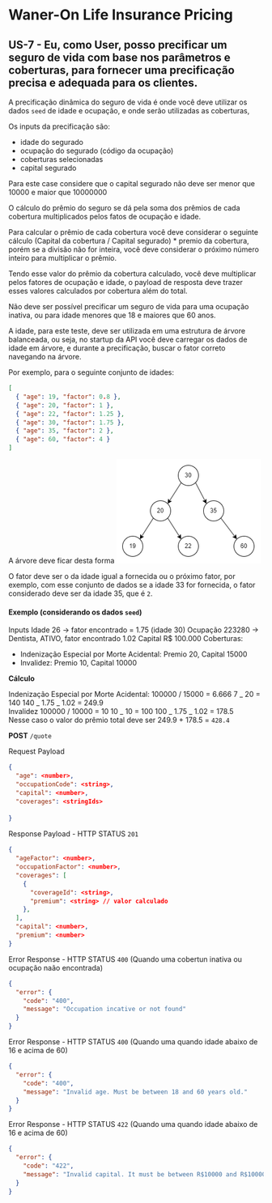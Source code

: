 # Waner-On Life Insurance Pricing

## US-7 - Eu, como User, posso precificar um seguro de vida com base nos parâmetros e coberturas, para fornecer uma precificação precisa e adequada para os clientes.

A precificação dinâmica do seguro de vida é onde você deve utilizar os dados `seed` de idade e ocupação, e onde serão utilizadas as coberturas,

Os inputs da precificação são:

- idade do segurado
- ocupação do segurado (código da ocupação)
- coberturas selecionadas
- capital segurado

Para este case considere que o capital segurado não deve ser menor que 10000 e maior que 10000000

O cálculo do prêmio do seguro se dá pela soma dos prêmios de cada cobertura multiplicados pelos fatos de ocupação e idade.

Para calcular o prêmio de cada cobertura você deve considerar o seguinte cálculo
(Capital da cobertura / Capital segurado) \* premio da cobertura, porém se a divisão não for inteira, você deve considerar o próximo número inteiro para multiplicar o prêmio.

Tendo esse valor do prêmio da cobertura calculado, você deve multiplicar pelos fatores de ocupação e idade, o payload de resposta deve trazer esses valores calculados por cobertura além do total.

Não deve ser possível precificar um seguro de vida para uma ocupação inativa, ou para idade menores que 18 e maiores que 60 anos.

A idade, para este teste, deve ser utilizada em uma estrutura de árvore balanceada, ou seja, no startup da API você deve carregar os dados de idade em árvore, e durante a precificação, buscar o fator correto navegando na árvore.

Por exemplo, para o seguinte conjunto de idades:

```json
[
  { "age": 19, "factor": 0.8 },
  { "age": 20, "factor": 1 },
  { "age": 22, "factor": 1.25 },
  { "age": 30, "factor": 1.75 },
  { "age": 35, "factor": 2 },
  { "age": 60, "factor": 4 }
]
```

A árvore deve ficar desta forma
![ages tree](./ages_sample.png)

O fator deve ser o da idade igual a fornecida ou o próximo fator, por exemplo, com esse conjunto de dados se a idade 33 for fornecida, o fator considerado deve ser da idade 35, que é `2`.

#### Exemplo (considerando os dados `seed`)

Inputs
Idade 26 -> fator encontrado = 1.75 (idade 30)
Ocupação 223280 -> Dentista, ATIVO, fator encontrado 1.02
Capital R$ 100.000
Coberturas:

- Indenização Especial por Morte Acidental: Premio 20, Capital 15000
- Invalidez: Premio 10, Capital 10000

**Cálculo**

Indenização Especial por Morte Acidental:
100000 / 15000 = 6.666
7 _ 20 = 140
140 _ 1.75 _ 1.02 = 249.9
<br />
Invalidez
100000 / 10000 = 10
10 _ 10 = 100
100 _ 1.75 _ 1.02 = 178.5
<br />
Nesse caso o valor do prêmio total deve ser 249.9 + 178.5 = `428.4`

**POST** `/quote`

Request Payload

```json
{
  "age": <number>,
  "occupationCode": <string>,
  "capital": <number>,
  "coverages": <stringIds>

}
```

Response Payload - HTTP STATUS `201`

```json
{
  "ageFactor": <number>,
  "occupationFactor": <number>,
  "coverages": [
    {
      "coverageId": <string>,
      "premium": <string> // valor calculado
    },
  ],
  "capital": <number>,
  "premium": <number>
}
```

Error Response - HTTP STATUS `400` (Quando uma cobertun inativa ou ocupação naão encontrada)

```json
{
  "error": {
    "code": "400",
    "message": "Occupation incative or not found"
  }
}
```

Error Response - HTTP STATUS `400` (Quando uma quando idade abaixo de 16 e acima de 60)

```json
{
  "error": {
    "code": "400",
    "message": "Invalid age. Must be between 18 and 60 years old."
  }
}
```

Error Response - HTTP STATUS `422` (Quando uma quando idade abaixo de 16 e acima de 60)

```json
{
  "error": {
    "code": "422",
    "message": "Invalid capital. It must be between R$10000 and R$10000000."
  }
}
```
